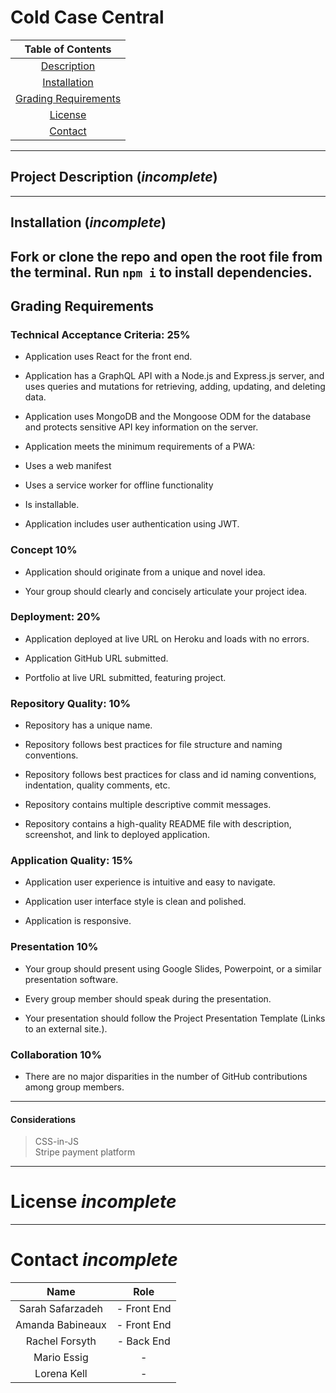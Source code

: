 # Cold Case Central

|Table of Contents|
|:---:|
|[Description](#project-description)|
|[Installation](#installation)|
|[Grading Requirements](#grading-requirements)|
|[License](#license)|
|[Contact](#contact)|

---
## Project Description (*incomplete*)
---
## Installation (*incomplete*)
Fork or clone the repo and open the root file from the terminal. Run `npm i` to install dependencies. 
---
## Grading Requirements

### Technical Acceptance Criteria: 25%

* Application uses React for the front end.

* Application has a GraphQL API with a Node.js and Express.js server, and uses queries and mutations for retrieving, adding, updating, and deleting data.

* Application uses MongoDB and the Mongoose ODM for the database and protects sensitive API key information on the server.

* Application meets the minimum requirements of a PWA:

* Uses a web manifest
* Uses a service worker for offline functionality
* Is installable.
* Application includes user authentication using JWT.

### Concept 10%
* Application should originate from a unique and novel idea.

* Your group should clearly and concisely articulate your project idea.

### Deployment: 20%
* Application deployed at live URL on Heroku and loads with no errors.

* Application GitHub URL submitted.

* Portfolio at live URL submitted, featuring project.

### Repository Quality: 10%
* Repository has a unique name.

* Repository follows best practices for file structure and naming conventions.

* Repository follows best practices for class and id naming conventions, indentation, quality comments, etc.

* Repository contains multiple descriptive commit messages.

* Repository contains a high-quality README file with description, screenshot, and link to deployed application.

### Application Quality: 15%
* Application user experience is intuitive and easy to navigate.

* Application user interface style is clean and polished.

* Application is responsive.

### Presentation 10%
* Your group should present using Google Slides, Powerpoint, or a similar presentation software.

* Every group member should speak during the presentation.

* Your presentation should follow the Project Presentation Template (Links to an external site.).

### Collaboration 10%
* There are no major disparities in the number of GitHub contributions among group members.
---
#### Considerations
> CSS-in-JS\
> Stripe payment platform
---
# License *incomplete*
---
# Contact *incomplete*

| Name             | Role          |
| :---------------:|:-------------:|
| Sarah Safarzadeh | -  Front End  |
| Amanda Babineaux | -  Front End  |
| Rachel Forsyth   | -  Back End   |
| Mario Essig      | -             |
| Lorena Kell      | -             |
